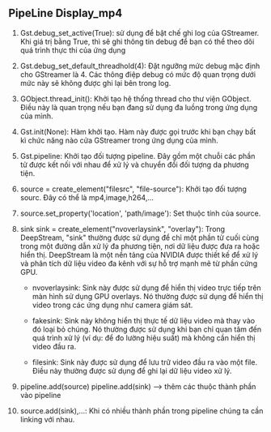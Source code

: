 ## PipeLine Display_mp4

1. Gst.debug_set_active(True): sử dụng để bật chế ghi log của GStreamer. Khi giá trị bằng True, thì sẽ ghi thông tin debug để bạn có thể theo dõi quá trình thực thi của ứng dụng

2. Gst.debug_set_default_threadhold(4): Đặt ngưỡng mức debug mặc định cho GStreamer là 4. Các thông điệp debug có mức độ quan trọng dưới mức này sẽ không được ghi lại bên trong log.

3. GObject.thread_init(): Khởi tạo hệ thống thread cho thư viện GObject. Điều này là quan trọng nếu bạn đang sử dụng đa luồng trong ứng dụng của mình.

4. Gst.init(None): Hàm khởi tạo. Hàm này được gọi trước khi bạn chạy bất kì chức năng nào cửa GStreamer trong ứng dụng của mình.

5. Gst.pipeline: Khởi tạo đối tượng pipeline. Đây gồm một chuỗi các phần tử được kết nối với nhau để xử lý và chuyển đổi đối tượng da phương tiện.

6. source = create_element("filesrc", "file-source"): Khởi tạo đối tượng sourc. Đây có thể là mp4,image,h264,...

7. source.set_property('location', 'path/image'): Set thuộc tính của source.

8. sink sink = create_element("nvoverlaysink", "overlay"): Trong DeepStream, "sink" thường được sử dụng để chỉ một phần tử cuối cùng trong một đường dẫn xử lý đa phương tiện, nơi dữ liệu được đưa ra hoặc hiển thị. DeepStream là một nền tảng của NVIDIA được thiết kế để xử lý và phân tích dữ liệu video đa kênh với sự hỗ trợ mạnh mẽ từ phần cứng GPU.

   - nvoverlaysink: Sink này được sử dụng để hiển thị video trực tiếp trên màn hình sử dụng GPU overlays. Nó thường được sử dụng để hiển thị video trong các ứng dụng như camera giám sát.

   - fakesink: Sink này không hiển thị thực tế dữ liệu video mà thay vào đó loại bỏ chúng. Nó thường được sử dụng khi bạn chỉ quan tâm đến quá trình xử lý (ví dụ: để đo lường hiệu suất) mà không cần hiển thị video đầu ra.

   - filesink: Sink này được sử dụng để lưu trữ video đầu ra vào một file. Điều này thường được sử dụng để ghi lại dữ liệu video xử lý.

9. pipeline.add(source)
   pipeline.add(sink)
   --> thêm các thuộc thành phần vào pipeline

10. source.add(sink),...: Khi có nhiều thành phần trong pipeline chúng ta cần linking với nhau.
